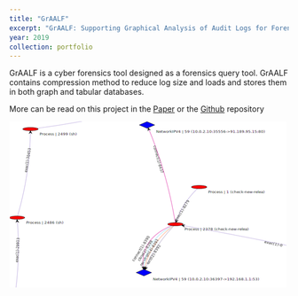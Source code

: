 ```yaml
---
title: "GrAALF"
excerpt: "GrAALF: Supporting Graphical Analysis of Audit Logs for Forensics<br/><img src='/images/projects/graalf.png'>"
year: 2019
collection: portfolio
---
```


GrAALF is a cyber forensics tool designed as a forensics query tool. GrAALF contains compression method to reduce log size and loads and stores them in both graph and tabular databases. 

More can be read on this project in the [Paper](https://arxiv.org/abs/1909.00902) or the [Github](https://github.com/omid-s/cyber_deception) repository

![Query User Interface](/images/projects/graalf.png)

